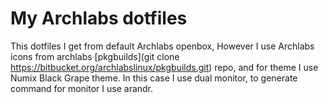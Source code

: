 # My Archlabs dotfiles
This dotfiles I get from default Archlabs openbox, However I use Archlabs icons from archlabs [pkgbuilds](git clone https://bitbucket.org/archlabslinux/pkgbuilds.git) repo, and for theme I use Numix Black Grape theme. In this case I use dual monitor, to generate command for monitor I use arandr.
